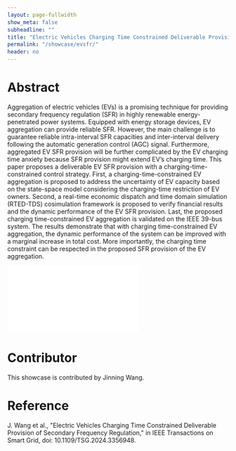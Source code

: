 ```yaml
---
layout: page-fullwidth
show_meta: false
subheadline: ""
title: "Electric Vehicles Charging Time Constrained Deliverable Provision of Secondary Frequency Regulation"
permalink: "/showcase/evsfr/"
header: no
---
```


# Abstract

Aggregation of electric vehicles (EVs) is a promising technique for providing secondary frequency regulation (SFR) in highly renewable energy-penetrated power systems. Equipped with energy storage devices, EV aggregation can provide reliable SFR. However, the main challenge is to guarantee reliable intra-interval SFR capacities and inter-interval delivery following the automatic generation control (AGC) signal. Furthermore, aggregated EV SFR provision will be further complicated by the EV charging time anxiety because SFR provision might extend EV’s charging time. This paper proposes a deliverable EV SFR provision with a charging-time-constrained control strategy. First, a charging-time-constrained EV aggregation is proposed to address the uncertainty of EV capacity based on the state-space model considering the charging-time restriction of EV owners. Second, a real-time economic dispatch and time domain simulation (RTED-TDS) cosimulation framework is proposed to verify financial results and the dynamic performance of the EV SFR provision. Last, the proposed charging time-constrained EV aggregation is validated on the IEEE 39-bus system. The results demonstrate that with charging time-constrained EV aggregation, the dynamic performance of the system can be improved with a marginal increase in total cost. More importantly, the charging time constraint can be respected in the proposed SFR provision of the EV aggregation.

![Poster](/images/showcase/evsfr.pdf)

# Contributor

This showcase is contributed by Jinning Wang.

# Reference

J. Wang et al., "Electric Vehicles Charging Time Constrained Deliverable Provision of Secondary Frequency Regulation," in IEEE Transactions on Smart Grid, doi: 10.1109/TSG.2024.3356948.
